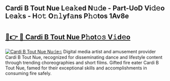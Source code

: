 ## Cardi B Tout Nue L𝚎a𝚔ed N𝚞𝚍e - Part-UoD Vi𝚍𝚎o L𝚎a𝚔s - H𝚘𝚝 O𝚗𝚕yf𝚊ns P𝚑𝚘tos 1Av8e

# <h2><a href="http://kfdnriu.oniu.top/?m=Cardi+B+Tout+Nue">🔗👉 🔴 Cardi B Tout Nue P𝚑ot𝚘𝚜 V𝚒d𝚎o</a></h2>

[![Cardi B Tout Nue Nu𝚍e𝚜](https://i.imgur.com/0qMVB7G.gif)](http://kfdnriu.oniu.top/?m=Cardi+B+Tout+Nue)
Digital media artist and amusement provider Cardi B Tout Nue, recognized for disseminating dance and lifestyle content through trending choreographies and short films. Gifted fire eater Cardi B Tout Nue, famed for their exceptional skills and accomplishments in consuming fire safely.  
